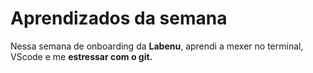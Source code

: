 # Aprendizados da semana

Nessa semana de onboarding da **Labenu**, aprendi a mexer no terminal, VScode e me **estressar com o git.** 
